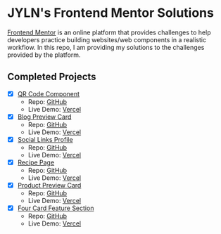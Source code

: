 # JYLN's Frontend Mentor Solutions

[Frontend Mentor](https://frontendmentor.io) is an online platform that provides challenges to help developers practice building websites/web components in a realistic workflow. In this repo, I am providing my solutions to the challenges provided by the platform.

## Completed Projects

- [x] [QR Code Component](https://www.frontendmentor.io/challenges/qr-code-component-iux_sIO_H)
  - Repo: [GitHub](https://github.com/JYLN/qr-component-challenge)
  - Live Demo: [Vercel](https://jyln-qr-component-challenge.vercel.app/)
- [x] [Blog Preview Card](https://www.frontendmentor.io/challenges/blog-preview-card-ckPaj01IcS)
  - Repo: [GitHub](https://github.com/JYLN/blog-preview-card-challenge)
  - Live Demo: [Vercel](https://jyln-blog-preview-card-challenge.vercel.app/)
- [x] [Social Links Profile](https://www.frontendmentor.io/challenges/social-links-profile-UG32l9m6dQ)
  - Repo: [GitHub](https://github.com/JYLN/social-links-profile-challenge)
  - Live Demo: [Vercel](https://jyln-social-links-profile-challenge.vercel.app/)
- [x] [Recipe Page](https://www.frontendmentor.io/challenges/recipe-page-KiTsR8QQKm)
  - Repo: [GitHub](https://github.com/JYLN/recipe-page-challenge)
  - Live Demo: [Vercel](https://jyln-recipe-page-challenge.vercel.app/)
- [x] [Product Preview Card](https://www.frontendmentor.io/challenges/product-preview-card-component-GO7UmttRfa)
  - Repo: [GitHub](https://github.com/JYLN/product-preview-card-challenge)
  - Live Demo: [Vercel](https://jyln-product-preview-card-challenge.vercel.app/)
- [x] [Four Card Feature Section](https://www.frontendmentor.io/challenges/four-card-feature-section-weK1eFYK)
  - Repo: [GitHub](https://github.com/JYLN/four-card-feature-challenge)
  - Live Demo: [Vercel](https://jyln-four-card-feature-challenge.vercel.app/)
